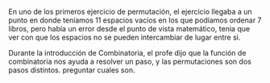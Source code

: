 En uno de los primeros ejercicio de permutación, el ejercicio llegaba a un punto en donde teníamos 11 espacios vacíos en los que podíamos ordenar 7 libros, pero había un error desde el punto de vista matemático, tenia que ver con que los espacios no se pueden intercambiar de lugar entre si.

Durante la introducción de Combinatoria, el profe dijo que la función de combinatoria nos ayuda a resolver un paso, y las permutaciones son dos pasos distintos. preguntar cuales son.
